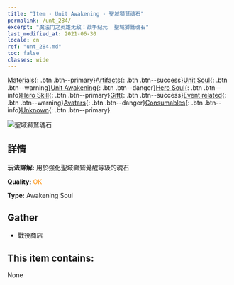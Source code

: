 ```yaml
---
title: "Item - Unit Awakening - 聖域獅鷲魂石"
permalink: /unt_284/
excerpt: "魔法门之英雄无敌：战争纪元  聖域獅鷲魂石"
last_modified_at: 2021-06-30
locale: cn
ref: "unt_284.md"
toc: false
classes: wide
---
```

 [Materials](/ItemsCN/){: .btn .btn--primary}[Artifacts](/ItemsCN/Artifacts/){: .btn .btn--success}[Unit Soul](/ItemsCN/UnitSoul/){: .btn .btn--warning}[Unit Awakening](/ItemsCN/UnitAwakening/){: .btn .btn--danger}[Hero Soul](/ItemsCN/HeroSoul/){: .btn .btn--info}[Hero Skill](/ItemsCN/HeroSkill/){: .btn .btn--primary}[Gift](/ItemsCN/Gift/){: .btn .btn--success}[Event related](/ItemsCN/Events/){: .btn .btn--warning}[Avatars](/ItemsCN/Avatars/){: .btn .btn--danger}[Consumables](/ItemsCN/Consumables/){: .btn .btn--info}[Unknown](/ItemsCN/Unknown/){: .btn .btn--primary}

 ![聖域獅鷲魂石](/images/u/tia_shijiu.jpg)

## 詳情
 **玩法詳解:** 用於強化聖域獅鷲覺醒等級的魂石

 **Quality:** <span style="color: #FF8C00">OK</span>

 **Type:** Awakening Soul

## Gather

*    戰役商店 

## This item contains:

  None

